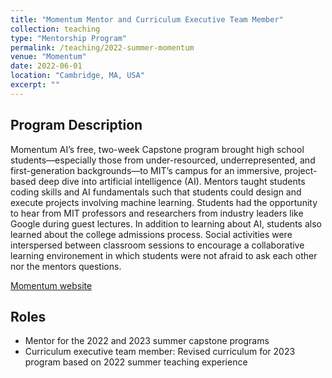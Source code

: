 ```yaml
---
title: "Momentum Mentor and Curriculum Executive Team Member"
collection: teaching
type: "Mentorship Program"
permalink: /teaching/2022-summer-momentum
venue: "Momentum"
date: 2022-06-01
location: "Cambridge, MA, USA"
excerpt: ""
---
```

## Program Description
Momentum AI’s free, two-week Capstone program brought high school students—especially those from under-resourced, underrepresented, and first-generation backgrounds—to MIT’s campus for an immersive, project-based deep dive into artificial intelligence (AI).
Mentors taught students coding skills and AI fundamentals such that students could design and execute projects involving machine learning.
Students had the opportunity to hear from MIT professors and researchers from industry leaders like Google during guest lectures. 
In addition to learning about AI, students also learned about the college admissions process. 
Social activities were interspersed between classroom sessions to encourage a collaborative learning environement in which students were not afraid to ask each other nor the mentors questions. 

[Momentum website](https://momentumai.org/)

## Roles

* Mentor for the 2022 and 2023 summer capstone programs
* Curriculum executive team member: Revised curriculum for 2023 program based on 2022 summer teaching experience
